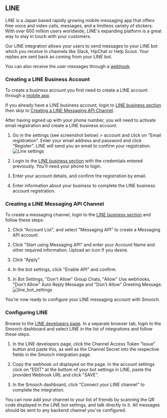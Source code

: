 ## LINE

LINE is a Japan based rapidly growing mobile messaging app that offers free voice and video calls, messages, and a limitless variety of stickers. With over 600 million users worldwide, LINE's expanding platform is a great way to stay in touch with your customers.

Our LINE integration allows your users to send messages to your LINE bot which you receive in channels like Slack, HipChat or Help Scout. Your replies are sent back as coming from your LINE bot.

You can also receive the user messages through a [webhook](/rest#webhooks).

### Creating a LINE Business Account

To create a business account you first need to create a LINE account through a [mobile app](http://line.me/en-US/download).

If you already have a LINE business account, login to [LINE business section](https://business.line.me) then skip to [Creating a LINE Messaging API Channel](#creating-a-line-messaging-api-channel).

After having signed up with your phone number, you will need to activate email registration and create a LINE business account.

1. Go in the settings (see screenshot below) > account and click on "Email registration". Enter your email address and password and click "Register". LINE will send you an email to confirm your registration. <span class="half-width-img">![Line settings](../images/line_settings.png)</span>

1. Login to the [LINE business section](https://business.line.me) with the credentials entered previously. You'll need your phone to login.

1. Enter your account details, and confirm the registration by email.

1. Enter information about your business to complete the LINE business account registration.

### Creating a LINE Messaging API Channel

To create a messaging channel, login to the [LINE business section](https://business.line.me) and follow these steps:

1. Click "Account List", and select "Messaging API" to create a Messaging API account.

1. Click "Start using Messaging API" and enter your Account Name and other required information. Upload an icon if you desire.

1. Click "Apply"

1. In the bot settings, click "Enable API" and confirm.

1. In Bot Settings, "Don't Allow" Group Chats, "Allow" Use webhooks, "Don't Allow" Auto Reply Message and "Don't Allow" Greeting Message. <span class="half-width-img">![line_bot_settings](../images/line_bot_settings.png)</span>

You're now ready to configure your LINE messaging account with Smooch.

### Configuring LINE

Browse to the [LINE developers page](https://developers.line.me/ba). In a separate browser tab, login to the Smooch dashboard and select LINE in the list of integrations and follow these steps.

1. In the LINE developers page, click the Channel Access Token "Issue" button and paste this, as well as the Channel Secret into the respective fields in the Smooch integration page.

1. Copy the webhook url displayed on the page. In the account settings click on "EDIT" at the bottom of your bot settings in LINE, paste the provided Webhook URL and click "SAVE".

1. In the Smooch dashboard, click "Connect your LINE channel" to complete the integration.

You can now add your channel to your list of friends by scanning the QR code displayed in the LINE bot settings, and talk directly to it. All messages should be sent to any backend channel you've configured.
